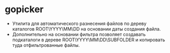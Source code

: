 # gopicker

* Утилита для автоматического разнесения файлов по дереву каталогов ROOT\YYYY\MM\DD на основании даты создания файла.  
* Дополнительно на основании фильтра позволяет создавать подкаталоги в дереве ROOT\YYYY\MM\DD\SUBFOLDER и копировать туда отфильтрованные файлы.  
